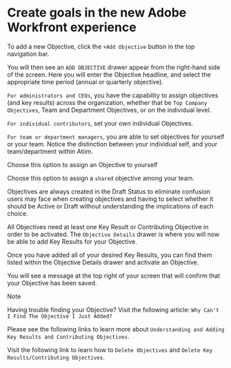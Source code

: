 

# Create goals in the new Adobe Workfront experience

<!--
IS THIS STILL NEEDED OR IS THE CREATE AND ACTIVATE (NEW) ARTICLE ENOUGH??
-->

To add a new Objective, click the `+Add Objective` button in the top navigation bar.

You will then see an `ADD OBJECTIVE` drawer appear from the right-hand side of the screen. Here you will enter the Objective headline, and select the appropriate time period (annual or quarterly objective).

`For administrators and CEOs`, you have the capability to assign objectives (and key results) across the organization, whether that be `Top Company Objectives`, Team and Department Objectives, or on the individual level.

`For individual contributors`, set your own individual Objectives.

`For team or department managers`,&nbsp;you are able to set objectives for yourself or your team. Notice the distinction between your individual self, and your team/department within Atiim.

Choose this option to assign an Objective to yourself&nbsp; &nbsp;&nbsp;&nbsp;

Choose this option to assign a `shared`&nbsp;objective among your team.

Objectives are always created in the Draft Status to eliminate confusion users may face when creating objectives and having to select whether it should be Active or Draft without understanding the implications of each choice.

All Objectives need at least one Key Result or Contributing Objective in order to be activated. The `Objective Details` drawer is where you will now be able to add Key Results for your Objective.

Once you have added all of your desired Key Results, you can find them listed within the Objective Details drawer and activate an Objective.

You will see a message at the top right of your screen that will confirm that your Objective has been saved.

>[!NOTE]
>
>Having trouble finding your Objective? Visit the following article: `Why Can't I Find The Objective I Just Added?`

Please see the following links to learn more about  `Understanding and Adding Key Results and Contributing Objectives`.

Visit the following link to learn how to `Delete Objectives` and `Delete Key Results/Contributing Objectives`.

&nbsp;

&nbsp;
